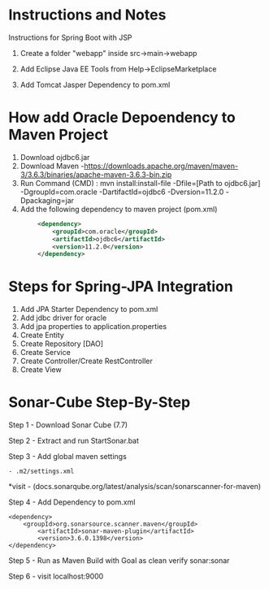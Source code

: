 # Instructions and Notes

Instructions for Spring Boot with JSP
1) Create a folder "webapp" inside src->main->webapp

2) Add Eclipse Java EE Tools from Help->EclipseMarketplace

3) Add Tomcat Jasper Dependency to pom.xml

# How add Oracle Depoendency to Maven Project

1) Download ojdbc6.jar
2) Download Maven -https://downloads.apache.org/maven/maven-3/3.6.3/binaries/apache-maven-3.6.3-bin.zip
3) Run Command (CMD) : 
    mvn install:install-file -Dfile=[Path to ojdbc6.jar] -DgroupId=com.oracle -DartifactId=ojdbc6 -Dversion=11.2.0 -Dpackaging=jar
4) Add the following dependency to maven project (pom.xml)

```xml
        <dependency>
            <groupId>com.oracle</groupId>
            <artifactId>ojdbc6</artifactId>
            <version>11.2.0</version>
        </dependency>
  ```
  
# Steps for Spring-JPA Integration
1) Add JPA Starter Dependency to pom.xml
2) Add jdbc driver for oracle
3) Add jpa properties to application.properties 
4) Create Entity
5) Create Repository [DAO]
6) Create Service 
7) Create Controller/Create RestController
8) Create View

# Sonar-Cube Step-By-Step
Step 1 - Download Sonar Cube (7.7)

Step 2 - Extract and run StartSonar.bat

Step 3 - Add global maven settings

	- .m2/settings.xml
*visit - (docs.sonarqube.org/latest/analysis/scan/sonarscanner-for-maven)

Step 4 - Add Dependency to pom.xml

	<dependency>
		<groupId>org.sonarsource.scanner.maven</groupId>
      		<artifactId>sonar-maven-plugin</artifactId>
        	<version>3.6.0.1398</version>
	</dependency>

Step 5 - Run as Maven Build with Goal as
		clean verify sonar:sonar

Step 6 - visit localhost:9000


